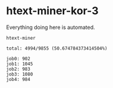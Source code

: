 # htext-miner-kor-3

Everything doing here is automated.

```
htext-miner

total: 4994/9855 (50.674784373414504%)

job0: 902
job1: 1045
job2: 983
job3: 1080
job4: 984
```